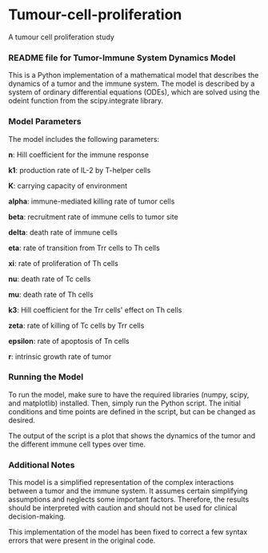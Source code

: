 # Tumour-cell-proliferation
A tumour cell proliferation study


### README file for Tumor-Immune System Dynamics Model
This is a Python implementation of a mathematical model that describes the dynamics of a tumor and the immune system. The model is described by a system of ordinary differential equations (ODEs), which are solved using the odeint function from the scipy.integrate library.

### Model Parameters
The model includes the following parameters:

**n**: Hill coefficient for the immune response

**k1**: production rate of IL-2 by T-helper cells

**K**: carrying capacity of environment

**alpha**: immune-mediated killing rate of tumor cells

**beta**: recruitment rate of immune cells to tumor site

**delta**: death rate of immune cells

**eta**: rate of transition from Trr cells to Th cells

**xi**: rate of proliferation of Th cells

**nu**: death rate of Tc cells

**mu**: death rate of Th cells

**k3**: Hill coefficient for the Trr cells' effect on Th cells

**zeta**: rate of killing of Tc cells by Trr cells

**epsilon**: rate of apoptosis of Tn cells

**r**: intrinsic growth rate of tumor


### Running the Model
To run the model, make sure to have the required libraries (numpy, scipy, and matplotlib) installed. Then, simply run the Python script. The initial conditions and time points are defined in the script, but can be changed as desired.

The output of the script is a plot that shows the dynamics of the tumor and the different immune cell types over time.

### Additional Notes
This model is a simplified representation of the complex interactions between a tumor and the immune system. It assumes certain simplifying assumptions and neglects some important factors. Therefore, the results should be interpreted with caution and should not be used for clinical decision-making.

This implementation of the model has been fixed to correct a few syntax errors that were present in the original code.
